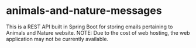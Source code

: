 # animals-and-nature-messages

This is a REST API built in Spring Boot for storing emails pertaining to Animals and Nature website.  NOTE:  Due to the cost of web hosting, the web application may not be currently available.

